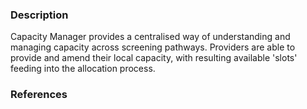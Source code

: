 ### Description

Capacity Manager provides a centralised way of understanding and managing capacity across screening pathways. Providers are able to provide and amend their local capacity, with resulting available 'slots' feeding into the allocation process.

### References
